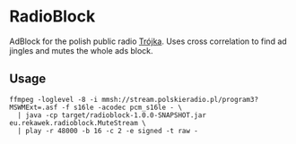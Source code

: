 # RadioBlock

AdBlock for the polish public radio [Trójka](http://www.polskieradio.pl/9,Trojka). Uses cross correlation to find ad jingles and mutes the whole ads block.

## Usage

    ffmpeg -loglevel -8 -i mmsh://stream.polskieradio.pl/program3?MSWMExt=.asf -f s16le -acodec pcm_s16le - \ 
      | java -cp target/radioblock-1.0.0-SNAPSHOT.jar eu.rekawek.radioblock.MuteStream \
      | play -r 48000 -b 16 -c 2 -e signed -t raw -
